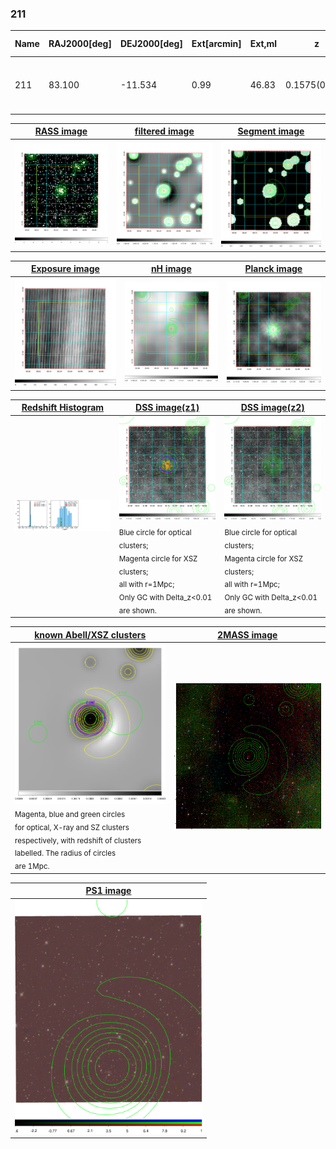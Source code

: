 <div STYLE="page-break-after: always;"></div>

### 211

|Name|RAJ2000[deg]|DEJ2000[deg] |Ext[arcmin]| Ext,ml | z | z_src| C|GC(XSZ,Delta_z<0.01)| GC(OPT,Delta_z<0.01)|GC| R_sig[arcmin] | R500[arcmin] | R500[Mpc]| CRsig[c/s] | CR500[c/s] |L500[1E44 erg/s]|F500[1E-12 erg/s/cm^2]| M500[1E14 Msun]|Tx[keV]|Cnt_sig|Beta|Rc[arcmin]|Comment|Alias|
|---|---|---|---|---|---|------|---|--------|---------|----------|---|---|---|---|---|---|---|---|---|---|---|---|---|---|
|211| 83.100| -11.534| 0.99| 46.83| 0.1575(0.005)| z1, z_xsz| B| MCXC, PSZ2, Tar, XB| A| A, MCXC, PSZ2, Tar, W, XB| 12.700| 7.664| 1.252| 0.401(0.038)| 0.377(0.036)| 4.570(0.144)| 6.749(0.212)| 6.51(0.10)| 7.15(0.07)| 161.1| 0.713(-0.082+0.119)| 2.198(-0.545+0.653)| -| k032|

|[RASS image](../image/211/211_img.pdf)|[filtered image](../image/211/211_fil.pdf)|[Segment image](../image/211/211_seg.pdf)|
|-------------------|--------------------|-------------------|
| <img src="../image/211/211_img.png" width="300">  | <img src="../image/211/211_fil.png" width="300">   | <img src="../image/211/211_seg.png" width="300">  |

|[Exposure image](../image/211/211_mex.pdf)| [nH image](../image/211/211_nh.pdf)| [Planck image](../image/211/211_p.pdf)|
|-------------------|--------------------|-------------------|
|<img src="../image/211/211_mex.png" width="300">   | <img src="../image/211/211_nh.png" width="300">    | <img src="../image/211/211_p.png" width="300"> |

|[Redshift Histogram](../image/211/211_zg.pdf) | [DSS image(z1)](../image/211/211_dss_z1.pdf)      |  [DSS image(z2)](../image/211/211_dss_z2.pdf)    |
|-------------------|--------------------|-------------------|
|<img src="../image/211/211_zg.png" width="300"> |<img src="../image/211/211_dss_z1.png" width="300"> <sub><br>Blue circle for optical clusters; <br>Magenta circle for XSZ clusters; <br>all with r=1Mpc; <br>Only GC with Delta_z<0.01 are shown. </sub>| <img src="../image/211/211_dss_z2.png" width="300"><sub><br>Blue circle for optical clusters; <br>Magenta circle for XSZ clusters; <br>all with r=1Mpc; <br>Only GC with Delta_z<0.01 are shown. </sub> |

|[known Abell/XSZ clusters](../image/211/211_gc.pdf) | [2MASS image](../image/211/211_2mass.pdf)      |
|-------------------|-------------------|
|<img src=../image/211/211_gc.png width="300"> <br><sub>Magenta, blue and green circles <br>for optical, X-ray and SZ clusters <br>respectively, with redshift of clusters <br>labelled. The radius of circles <br>are 1Mpc.</sub>|<img src="../image/211/211_2mass.png" width="300">  |

|[PS1 image](../image/211/211_ps1.pdf)            |
|-------------------|
| <img src="../image/211/211_ps1.pdf" width="300">  |
